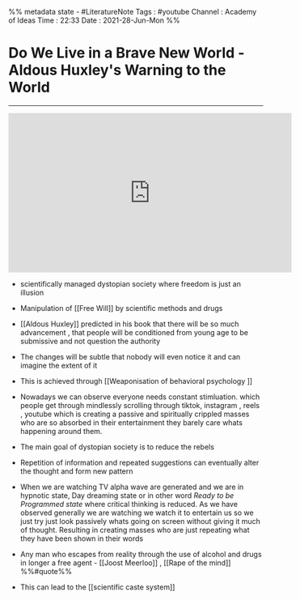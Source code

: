 

%% metadata 
state - #LiteratureNote 
Tags : #youtube
Channel :  Academy of Ideas
Time :  22:33
Date : 2021-28-Jun-Mon
%%


# Do We Live in a Brave New World - Aldous Huxley's Warning to the World




***
<iframe width="560" height="315" src="https://www.youtube.com/embed/aPkQ57cXrPA" title="YouTube video player" frameborder="0" allow="accelerometer; autoplay; clipboard-write; encrypted-media; gyroscope; picture-in-picture" allowfullscreen></iframe>


- scientifically managed dystopian society where freedom is just an illusion
- Manipulation of [[Free Will]] by scientific methods and drugs
- [[Aldous Huxley]] predicted in his book that there will be so much advancement , that people will be conditioned from young age to be submissive and not question the authority  
- The changes will be subtle that nobody will even notice it and can imagine the extent of it
- This is achieved through [[Weaponisation of behavioral psychology ]]
- Nowadays we can observe everyone needs constant stimluation. which people get through mindlessly scrolling through tiktok, instagram , reels , youtube which is creating a passive and spiritually crippled masses who are so absorbed in their entertainment they barely care whats happening around them.
- The main goal of dystopian society is to reduce the rebels
- Repetition of information and repeated suggestions can eventually alter the thought and form new pattern
- When we are watching TV alpha wave are generated and we are in hypnotic state, Day dreaming state  or in other word  _Ready to be Programmed state_ where critical thinking is reduced. As we have observed generally we are watching we watch it to entertain us so we just try just look passively whats going on screen without giving it much of thought. Resulting in creating masses who are just repeating what they have been shown in their words

 - Any man who escapes from reality through the use of alcohol and drugs in longer a free agent - [[Joost Meerloo]] ,  [[Rape of the mind]] %%#quote%% 

- This can lead to the [[scientific caste system]]
